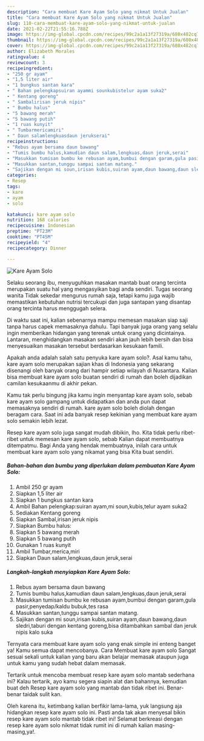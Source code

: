 ```yaml
---
description: "Cara membuat Kare Ayam Solo yang nikmat Untuk Jualan"
title: "Cara membuat Kare Ayam Solo yang nikmat Untuk Jualan"
slug: 110-cara-membuat-kare-ayam-solo-yang-nikmat-untuk-jualan
date: 2021-02-22T21:55:16.788Z
image: https://img-global.cpcdn.com/recipes/99c2a1a13f27319a/680x482cq70/kare-ayam-solo-foto-resep-utama.jpg
thumbnail: https://img-global.cpcdn.com/recipes/99c2a1a13f27319a/680x482cq70/kare-ayam-solo-foto-resep-utama.jpg
cover: https://img-global.cpcdn.com/recipes/99c2a1a13f27319a/680x482cq70/kare-ayam-solo-foto-resep-utama.jpg
author: Elizabeth Morales
ratingvalue: 4
reviewcount: 3
recipeingredient:
- "250 gr ayam"
- "1,5 liter air"
- "1 bungkus santan kara"
- " Bahan pelengkapsuiran ayammi sounkubistelur ayam suka2"
- " Kentang goreng"
- " Sambalirisan jeruk nipis"
- " Bumbu halus"
- "5 bawang merah"
- "5 bawang putih"
- "1 ruas kunyit"
- " Tumbarmericamiri"
- " Daun salamlengkuasdaun jerukserai"
recipeinstructions:
- "Rebus ayam bersama daun bawang"
- "Tumis bumbu halus,kamudian daun salam,lengkuas,daun jeruk,serai"
- "Masukkan tumisan bumbu ke rebusan ayam,bumbui dengan garam,gula pasir,penyedap/kaldu bubuk,tes rasa"
- "Masukkan santan,tunggu sampai santan matang."
- "Sajikan dengan mi soun,irisan kubis,suiran ayam,daun bawang,daun sledri,taburi dengan kentang goreng,bisa ditambahkan sambal dan jeruk nipis kalo suka"
categories:
- Resep
tags:
- kare
- ayam
- solo

katakunci: kare ayam solo 
nutrition: 168 calories
recipecuisine: Indonesian
preptime: "PT23M"
cooktime: "PT45M"
recipeyield: "4"
recipecategory: Dinner

---
```



![Kare Ayam Solo](https://img-global.cpcdn.com/recipes/99c2a1a13f27319a/680x482cq70/kare-ayam-solo-foto-resep-utama.jpg)

Selaku seorang ibu, menyuguhkan masakan mantab buat orang tercinta merupakan suatu hal yang mengasyikan bagi anda sendiri. Tugas seorang  wanita Tidak sekedar mengurus rumah saja, tetapi kamu juga wajib memastikan kebutuhan nutrisi tercukupi dan juga santapan yang disantap orang tercinta harus menggugah selera.

Di waktu  saat ini, kalian sebenarnya mampu memesan masakan siap saji tanpa harus capek memasaknya dahulu. Tapi banyak juga orang yang selalu ingin memberikan hidangan yang terenak untuk orang yang dicintainya. Lantaran, menghidangkan masakan sendiri akan jauh lebih bersih dan bisa menyesuaikan masakan tersebut berdasarkan kesukaan famili. 



Apakah anda adalah salah satu penyuka kare ayam solo?. Asal kamu tahu, kare ayam solo merupakan sajian khas di Indonesia yang sekarang disenangi oleh banyak orang dari hampir setiap wilayah di Nusantara. Kalian bisa membuat kare ayam solo buatan sendiri di rumah dan boleh dijadikan camilan kesukaanmu di akhir pekan.

Kamu tak perlu bingung jika kamu ingin menyantap kare ayam solo, sebab kare ayam solo gampang untuk didapatkan dan anda pun dapat memasaknya sendiri di rumah. kare ayam solo boleh diolah dengan beragam cara. Saat ini ada banyak resep kekinian yang membuat kare ayam solo semakin lebih lezat.

Resep kare ayam solo juga sangat mudah dibikin, lho. Kita tidak perlu ribet-ribet untuk memesan kare ayam solo, sebab Kalian dapat membuatnya ditempatmu. Bagi Anda yang hendak membuatnya, inilah cara untuk membuat kare ayam solo yang nikamat yang bisa Kita buat sendiri.

<!--inarticleads1-->

##### Bahan-bahan dan bumbu yang diperlukan dalam pembuatan Kare Ayam Solo:

1. Ambil 250 gr ayam
1. Siapkan 1,5 liter air
1. Siapkan 1 bungkus santan kara
1. Ambil  Bahan pelengkap:suiran ayam,mi soun,kubis,telur ayam suka2
1. Sediakan  Kentang goreng
1. Siapkan  Sambal,irisan jeruk nipis
1. Siapkan  Bumbu halus:
1. Siapkan 5 bawang merah
1. Siapkan 5 bawang putih
1. Gunakan 1 ruas kunyit
1. Ambil  Tumbar,merica,miri
1. Siapkan  Daun salam,lengkuas,daun jeruk,serai




<!--inarticleads2-->

##### Langkah-langkah menyiapkan Kare Ayam Solo:

1. Rebus ayam bersama daun bawang
1. Tumis bumbu halus,kamudian daun salam,lengkuas,daun jeruk,serai
1. Masukkan tumisan bumbu ke rebusan ayam,bumbui dengan garam,gula pasir,penyedap/kaldu bubuk,tes rasa
1. Masukkan santan,tunggu sampai santan matang.
1. Sajikan dengan mi soun,irisan kubis,suiran ayam,daun bawang,daun sledri,taburi dengan kentang goreng,bisa ditambahkan sambal dan jeruk nipis kalo suka




Ternyata cara membuat kare ayam solo yang enak simple ini enteng banget ya! Kamu semua dapat mencobanya. Cara Membuat kare ayam solo Sangat sesuai sekali untuk kalian yang baru akan belajar memasak ataupun juga untuk kamu yang sudah hebat dalam memasak.

Tertarik untuk mencoba membuat resep kare ayam solo mantab sederhana ini? Kalau tertarik, ayo kamu segera siapin alat dan bahannya, kemudian buat deh Resep kare ayam solo yang mantab dan tidak ribet ini. Benar-benar taidak sulit kan. 

Oleh karena itu, ketimbang kalian berfikir lama-lama, yuk langsung aja hidangkan resep kare ayam solo ini. Pasti anda tak akan menyesal bikin resep kare ayam solo mantab tidak ribet ini! Selamat berkreasi dengan resep kare ayam solo nikmat tidak rumit ini di rumah kalian masing-masing,ya!.

